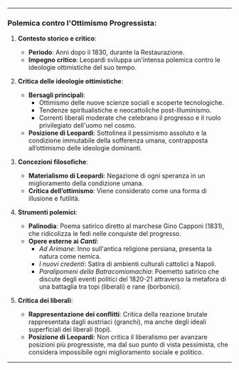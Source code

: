 

---
### Polemica contro l'Ottimismo Progressista: 

1. **Contesto storico e critico**:
   - **Periodo**: Anni dopo il 1830, durante la Restaurazione.
   - **Impegno critico**: Leopardi sviluppa un'intensa polemica contro le ideologie ottimistiche del suo tempo.

2. **Critica delle ideologie ottimistiche**:
   - **Bersagli principali**:
     - Ottimismo delle nuove scienze sociali e scoperte tecnologiche.
     - Tendenze spiritualistiche e neocattoliche post-Illuminismo.
     - Correnti liberali moderate che celebrano il progresso e il ruolo privilegiato dell'uomo nel cosmo.
   - **Posizione di Leopardi**: Sottolinea il pessimismo assoluto e la condizione immutabile della sofferenza umana, contrapposta all’ottimismo delle ideologie dominanti.

3. **Concezioni filosofiche**:
   - **Materialismo di Leopardi**: Negazione di ogni speranza in un miglioramento della condizione umana.
   - **Critica dell’ottimismo**: Viene considerato come una forma di illusione e futilità.

4. **Strumenti polemici**:
   - **Palinodia**: Poema satirico diretto al marchese Gino Capponi (1831), che ridicolizza le fedi nelle conquiste del progresso.
   - **Opere esterne ai *Canti***:
     - *Ad Arimane*: Inno sull'antica religione persiana, presenta la natura come nemica.
     - *I nuovi credenti*: Satira di ambienti culturali cattolici a Napoli.
     - *Paralipomeni della Batracomiomachia*: Poemetto satirico che discute degli eventi politici del 1820-21 attraverso la metafora di una battaglia tra topi (liberali) e rane (borbonici).

5. **Critica dei liberali**:
   - **Rappresentazione dei conflitti**: Critica della reazione brutale rappresentata dagli austriaci (granchi), ma anche degli ideali superficiali dei liberali (topi).
   - **Posizione di Leopardi**: Non critica il liberalismo per avanzare posizioni più progressiste, ma dal suo punto di vista pessimista, che considera impossibile ogni miglioramento sociale e politico.

---

